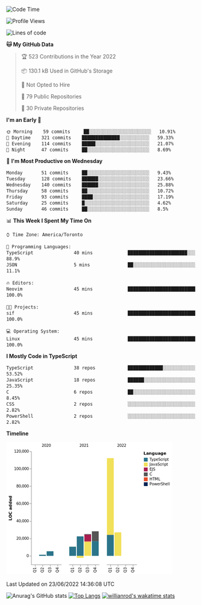 <!--START_SECTION:waka-->
![Code Time](http://img.shields.io/badge/Code%20Time-236%20hrs%2025%20mins-blue)

![Profile Views](http://img.shields.io/badge/Profile%20Views-8-blue)

![Lines of code](https://img.shields.io/badge/From%20Hello%20World%20I%27ve%20Written-229%20Thousand%20lines%20of%20code-blue)

**🐱 My GitHub Data** 

> 🏆 523 Contributions in the Year 2022
 > 
> 📦 130.1 kB Used in GitHub's Storage 
 > 
> 🚫 Not Opted to Hire
 > 
> 📜 79 Public Repositories 
 > 
> 🔑 30 Private Repositories  
 > 
**I'm an Early 🐤** 

```text
🌞 Morning    59 commits     ██░░░░░░░░░░░░░░░░░░░░░░░   10.91% 
🌆 Daytime    321 commits    ██████████████░░░░░░░░░░░   59.33% 
🌃 Evening    114 commits    █████░░░░░░░░░░░░░░░░░░░░   21.07% 
🌙 Night      47 commits     ██░░░░░░░░░░░░░░░░░░░░░░░   8.69%

```
📅 **I'm Most Productive on Wednesday** 

```text
Monday       51 commits     ██░░░░░░░░░░░░░░░░░░░░░░░   9.43% 
Tuesday      128 commits    ██████░░░░░░░░░░░░░░░░░░░   23.66% 
Wednesday    140 commits    ██████░░░░░░░░░░░░░░░░░░░   25.88% 
Thursday     58 commits     ██░░░░░░░░░░░░░░░░░░░░░░░   10.72% 
Friday       93 commits     ████░░░░░░░░░░░░░░░░░░░░░   17.19% 
Saturday     25 commits     █░░░░░░░░░░░░░░░░░░░░░░░░   4.62% 
Sunday       46 commits     ██░░░░░░░░░░░░░░░░░░░░░░░   8.5%

```


📊 **This Week I Spent My Time On** 

```text
⌚︎ Time Zone: America/Toronto

💬 Programming Languages: 
TypeScript               40 mins             ██████████████████████░░░   88.9% 
JSON                     5 mins              ██░░░░░░░░░░░░░░░░░░░░░░░   11.1%

🔥 Editors: 
Neovim                   45 mins             █████████████████████████   100.0%

🐱‍💻 Projects: 
sif                      45 mins             █████████████████████████   100.0%

💻 Operating System: 
Linux                    45 mins             █████████████████████████   100.0%

```

**I Mostly Code in TypeScript** 

```text
TypeScript               38 repos            █████████████░░░░░░░░░░░░   53.52% 
JavaScript               18 repos            ██████░░░░░░░░░░░░░░░░░░░   25.35% 
C                        6 repos             ██░░░░░░░░░░░░░░░░░░░░░░░   8.45% 
CSS                      2 repos             ░░░░░░░░░░░░░░░░░░░░░░░░░   2.82% 
PowerShell               2 repos             ░░░░░░░░░░░░░░░░░░░░░░░░░   2.82%

```


**Timeline**

![Chart not found](https://raw.githubusercontent.com/wise-introvert/wise-introvert/master/charts/bar_graph.png) 


 Last Updated on 23/06/2022 14:36:08 UTC
<!--END_SECTION:waka-->

![Anurag's GitHub stats](https://github-readme-stats.vercel.app/api?username=wise-introvert&count_private=true&show_icons=true)
[![Top Langs](https://github-readme-stats.vercel.app/api/top-langs/?username=wise-introvert&langs_count=10)](https://github.com/anuraghazra/github-readme-stats)
[![willianrod's wakatime stats](https://github-readme-stats.vercel.app/api/wakatime?username=wiseintrovert)](https://github.com/anuraghazra/github-readme-stats)
